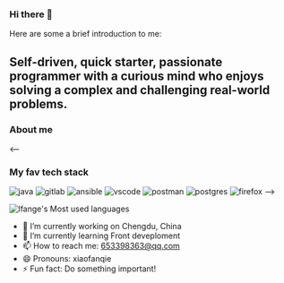 ### Hi there 👋

<!--
**lfange/lfange** is a ✨ _special_ ✨ repository because its `README.md` (this file) appears on your GitHub profile.
-->
Here are some a brief introduction to me:
## Self-driven, quick starter, passionate programmer with a curious mind who enjoys solving a complex and challenging real-world problems.

<!-- 
![Anurag's GitHub stats](https://github-readme-stats.vercel.app/api?username=lfange&count_private=true) 
[![lfange's GitHub stats](https://github-readme-stats.vercel.app/api?username=lfange&show_icons=true&theme=radical)](https://github.com/anuraghazra/github-readme-stats)
![docker](https://img.shields.io/badge/-docker-grey?logo=docker)
![python](https://img.shields.io/badge/python-grey?logo=python&logoColor=yellow)
![ubuntu](https://img.shields.io/badge/-ubuntu-grey?logo=ubuntu)
![elasticsearch](https://img.shields.io/badge/-elasticsearch-grey?logo=elasticsearch&logoColor=yellow)
![sonarqube](https://img.shields.io/badge/-sonarqube-grey?logo=sonarqube)
![maven](https://img.shields.io/badge/-maven-grey?logo=apache%20maven&logoColor=green)
![kubernetes](https://img.shields.io/badge/-kubernetes-grey?logo=kubernetes)
-->
### About me      
<--
### My fav tech stack

![java](https://img.shields.io/badge/-java-grey?logo=java&logoColor=red)
![gitlab](https://img.shields.io/badge/-gitlab-grey?logo=gitlab)
![ansible](https://img.shields.io/badge/-ansible-grey?logo=ansible&logoColor=black)
![vscode](https://img.shields.io/badge/-vscode-grey?logo=visual%20studio%20code&logoColor=blue)
![postman](https://img.shields.io/badge/-postman-grey?logo=postman)
![postgres](https://img.shields.io/badge/-postgresql-grey?logo=postgresql&logoColor=blue)
![firefox](https://img.shields.io/badge/-firefox-grey?logo=firefox)
-->

![lfange's Most used languages](https://github-readme-stats.vercel.app/api/top-langs/?username=lfange&layout=compact&hide_border=true&langs_count=10)
- 🔭 I’m currently working on Chengdu, China
- 🌱 I’m currently learning Front deveploment
- 📫 How to reach me: 653398363@qq.com
- 😄 Pronouns: xiaofanqie
- ⚡ Fun fact: Do something important!
<!-- 
- 👯 I’m looking to collaborate on ...
- 🤔 I’m looking for help with ...
- 💬 Ask me about ...
-->
